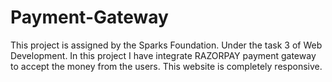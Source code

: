 # Payment-Gateway
This project is assigned by the Sparks Foundation. Under the task 3 of Web Development. In this project  I have integrate  RAZORPAY payment gateway to accept the money from the users. This website is completely responsive.
